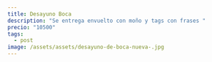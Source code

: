```yaml
---
title: Desayuno Boca
description: "Se entrega envuelto con moño y tags con frases "
precio: "10500"
tags:
  - post
image: /assets/assets/desayuno-de-boca-nueva-.jpg
---
```


